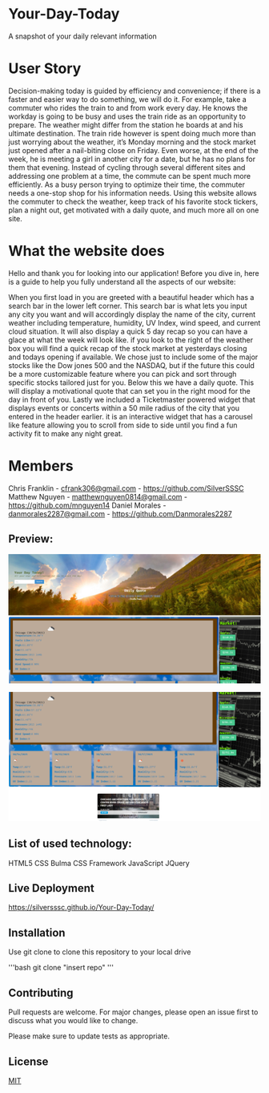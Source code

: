 # Your-Day-Today
A snapshot of your daily relevant information


# User Story
Decision-making today is guided by efficiency and convenience; if there is a faster and easier way to do something, we will do it. For example, take a commuter who rides the train to and from work every day. He knows the workday is going to be busy and uses the train ride as an opportunity to prepare. The weather might differ from the station he boards at and his ultimate destination. The train ride however is spent doing much more than just worrying about the weather, it’s Monday morning and the stock market just opened after a nail-biting close on Friday. Even worse, at the end of the week, he is meeting a girl in another city for a date, but he has no plans for them that evening. Instead of cycling through several different sites and addressing one problem at a time, the commute can be spent much more efficiently. As a busy person trying to optimize their time, the commuter needs a one-stop shop for his information needs. Using this website allows the commuter to check the weather, keep track of his favorite stock tickers, plan a night out, get motivated with a daily quote, and much more all on one site. 


# What the website does
Hello and thank you for looking into our application! Before you dive in, here is a guide to help you fully understand all the aspects of our website:

When you first load in you are greeted with a beautiful header which has a search bar in the lower left corner. This search bar is what lets you input any city you want and will accordingly display the name of the city, current weather including temperature, humidity, UV Index, wind speed, and current cloud situation. It will also display a quick 5 day recap so you can have a glace at what the week will look like. if you look to the right of the weather box you will find a quick recap of the stock market at yesterdays closing and todays opening if available. We chose just to include some of the major stocks like the Dow jones 500 and the NASDAQ, but if the future this could be a more customizable feature where you can pick and sort through specific stocks tailored just for you. Below this we have a daily quote. This will display a motivational quote that can set you in the right mood for the day in front of you. Lastly we included a Ticketmaster powered widget that displays events or concerts within a 50 mile radius of the city that you entered in the header earlier. it is an interactive widget that has a carousel like feature allowing you to scroll from side to side until you find a fun activity fit to make any night great.


# Members
Chris Franklin - cfrank306@gmail.com - https://github.com/SilverSSSC
Matthew Nguyen - matthewnguyen0814@gmail.com - https://github.com/mnguyen14
Daniel Morales - danmorales2287@gmail.com - https://github.com/Danmorales2287

## Preview:

![Preview of the project](./Project1.png)

![Preview of the project](./Project2.png)


## List of used technology:
HTML5
CSS
Bulma CSS Framework
JavaScript
JQuery


## Live Deployment

https://silversssc.github.io/Your-Day-Today/

## Installation

Use git clone to clone this repository to your local drive

'''bash
git clone "insert repo"
'''

## Contributing
Pull requests are welcome. For major changes, please open an issue first to discuss what you would like to change.

Please make sure to update tests as appropriate.

## License
[MIT](https://choosealicense.com/licenses/mit/)